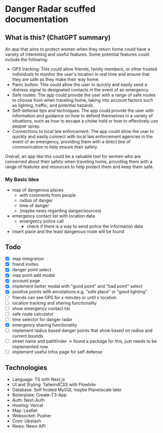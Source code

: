 # Danger Radar scuffed documentation

## What is this? (ChatGPT summary)

An app that aims to protect women when they return home could have a variety of interesting and useful features. Some
potential features could include the following:

- GPS tracking: This could allow friends, family members, or other trusted individuals to monitor the user's location in
  real time and ensure that they are safe as they make their way home.
- Panic button: This could allow the user to quickly and easily send a distress signal to designated contacts in the
  event of an emergency.
- Safe routes: The app could provide the user with a range of safe routes to choose from when traveling home, taking
  into account factors such as lighting, traffic, and potential hazards.
- Self-defense tips and techniques: The app could provide the user with information and guidance on how to defend
  themselves in a variety of situations, such as how to escape a choke hold or how to effectively use pepper spray.
- Connections to local law enforcement: The app could allow the user to quickly and easily connect with local law
  enforcement agencies in the event of an emergency, providing them with a direct line of communication to help ensure
  their safety.

Overall, an app like this could be a valuable tool for women who are concerned about their safety when traveling home,
providing them with a range of features and resources to help protect them and keep them safe.

### My Basic Idea

- map of dangerous places
    - with comments from people
    - radius of danger
    - time of danger
    - (maybe news regarding danger/sources)
- emergency contact list with location data
    - emergency police call
        - check if there is a way to send police the information data
- insert place and the least dangerous route will be found

## Todo

- [x] map integration
- [x] friend invites
- [x] danger point select
- [x] map point add modal
- [x] account page
- [x] implement better modal with "good point" and "bad point" select
- [x] positive points with annotations e.g. "safe place" or "good lighting"
- [ ] friends can see GPS for x minutes or until x location
- [ ] location tracking and sharing functionality
- [ ] show emergency contact list
- [ ] safe route calculator
- [ ] time selector for danger radar
- [x] emergency sharing functionality
- [ ] implement radius based danger points that show based on radius and current bounds
- [ ] street name and pathfinder -> found a package for this, just needs to be implemented now
- [ ] implement useful Infos page for self defense

## Technologies

- Language: TS with Next.js
- UI and Styling: TailwindCSS with Flowbite
- Database: Self hosted MySQL maybe Planetscale later
- Boilerplate: Create-T3-App
- Auth: Next-Auth
- Hosting: Vercel
- Map: Leaflet
- Websocket: Pusher
- Cron: Upstash
- News: News API
